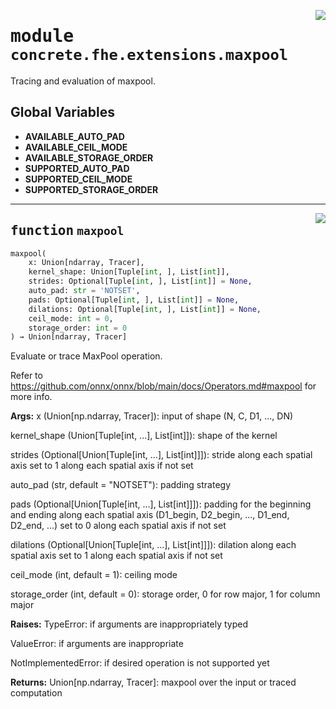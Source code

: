 <!-- markdownlint-disable -->

<a href="../../frontends/concrete-python/concrete/fhe/extensions/maxpool.py#L0"><img align="right" style="float:right;" src="https://img.shields.io/badge/-source-cccccc?style=flat-square"></a>

# <kbd>module</kbd> `concrete.fhe.extensions.maxpool`
Tracing and evaluation of maxpool. 

**Global Variables**
---------------
- **AVAILABLE_AUTO_PAD**
- **AVAILABLE_CEIL_MODE**
- **AVAILABLE_STORAGE_ORDER**
- **SUPPORTED_AUTO_PAD**
- **SUPPORTED_CEIL_MODE**
- **SUPPORTED_STORAGE_ORDER**

---

<a href="../../frontends/concrete-python/concrete/fhe/extensions/maxpool.py#L61"><img align="right" style="float:right;" src="https://img.shields.io/badge/-source-cccccc?style=flat-square"></a>

## <kbd>function</kbd> `maxpool`

```python
maxpool(
    x: Union[ndarray, Tracer],
    kernel_shape: Union[Tuple[int, ], List[int]],
    strides: Optional[Tuple[int, ], List[int]] = None,
    auto_pad: str = 'NOTSET',
    pads: Optional[Tuple[int, ], List[int]] = None,
    dilations: Optional[Tuple[int, ], List[int]] = None,
    ceil_mode: int = 0,
    storage_order: int = 0
) → Union[ndarray, Tracer]
```

Evaluate or trace MaxPool operation. 

Refer to https://github.com/onnx/onnx/blob/main/docs/Operators.md#maxpool for more info. 



**Args:**
  x (Union[np.ndarray, Tracer]):  input of shape (N, C, D1, ..., DN) 

 kernel_shape (Union[Tuple[int, ...], List[int]]):  shape of the kernel 

 strides (Optional[Union[Tuple[int, ...], List[int]]]):  stride along each spatial axis  set to 1 along each spatial axis if not set 

 auto_pad (str, default = "NOTSET"):  padding strategy 

 pads (Optional[Union[Tuple[int, ...], List[int]]]):  padding for the beginning and ending along each spatial axis  (D1_begin, D2_begin, ..., D1_end, D2_end, ...)  set to 0 along each spatial axis if not set 

 dilations (Optional[Union[Tuple[int, ...], List[int]]]):  dilation along each spatial axis  set to 1 along each spatial axis if not set 

 ceil_mode (int, default = 1):  ceiling mode 

 storage_order (int, default = 0):  storage order, 0 for row major, 1 for column major 



**Raises:**
  TypeError:  if arguments are inappropriately typed 

 ValueError:  if arguments are inappropriate 

 NotImplementedError:  if desired operation is not supported yet 



**Returns:**
  Union[np.ndarray, Tracer]:  maxpool over the input or traced computation 


